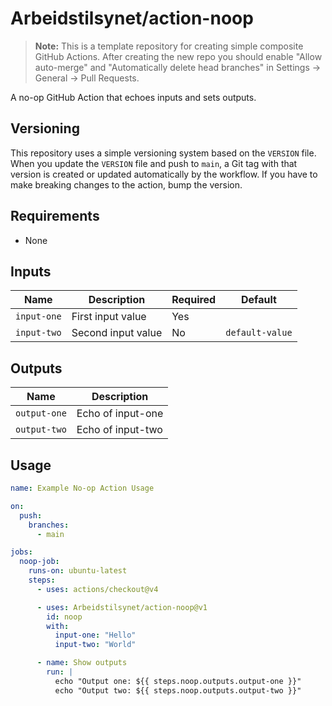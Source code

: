 # Arbeidstilsynet/action-noop

> **Note:** This is a template repository for creating simple composite GitHub Actions.
> After creating the new repo you should enable "Allow auto-merge" and "Automatically delete head branches" in Settings -> General -> Pull Requests.

A no-op GitHub Action that echoes inputs and sets outputs.

## Versioning

This repository uses a simple versioning system based on the `VERSION` file.
When you update the `VERSION` file and push to `main`, a Git tag with that version is created or updated automatically by the workflow.
If you have to make breaking changes to the action, bump the version.

## Requirements

- None

## Inputs

| Name         | Description        | Required | Default         |
|--------------|--------------------|----------|-----------------|
| `input-one`  | First input value  | Yes      |                 |
| `input-two`  | Second input value | No       | `default-value` |

## Outputs

| Name        | Description           |
|-------------|-----------------------|
| `output-one`| Echo of input-one     |
| `output-two`| Echo of input-two     |

## Usage

```yaml
name: Example No-op Action Usage

on:
  push:
    branches:
      - main

jobs:
  noop-job:
    runs-on: ubuntu-latest
    steps:
      - uses: actions/checkout@v4

      - uses: Arbeidstilsynet/action-noop@v1
        id: noop
        with:
          input-one: "Hello"
          input-two: "World"

      - name: Show outputs
        run: |
          echo "Output one: ${{ steps.noop.outputs.output-one }}"
          echo "Output two: ${{ steps.noop.outputs.output-two }}"
```
